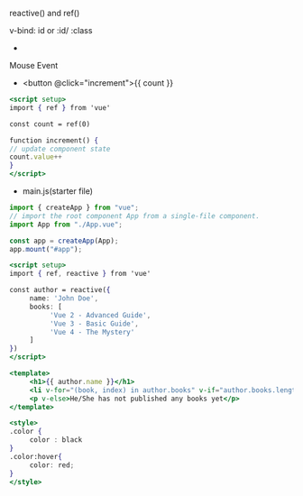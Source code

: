 reactive() and ref()

v-bind: id or :id/ :class

-   <div :id="dynamicId"></div>

Mouse Event

-   <button @click="increment">{{ count }}</button>

```jsx
<script setup>
import { ref } from 'vue'

const count = ref(0)

function increment() {
// update component state
count.value++
}
</script>
```

-   main.js(starter file)

```jsx
import { createApp } from "vue";
// import the root component App from a single-file component.
import App from "./App.vue";

const app = createApp(App);
app.mount("#app");
```

```jsx
<script setup>
import { ref, reactive } from 'vue'

const author = reactive({
     name: 'John Doe',
     books: [
          'Vue 2 - Advanced Guide',
          'Vue 3 - Basic Guide',
          'Vue 4 - The Mystery'
     ]
})
</script>

<template>
     <h1>{{ author.name }}</h1>
     <li v-for="(book, index) in author.books" v-if="author.books.length > 0" class="color">{{ index }} - {{ book }}</li>
     <p v-else>He/She has not published any books yet</p>
</template>

<style>
.color {
     color : black
}
.color:hover{
     color: red;
}
</style>
```